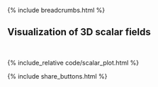 {% include breadcrumbs.html %}

## Visualization of 3D scalar fields
<div class="header_line"><br/></div>

{% include_relative code/scalar_plot.html %}

<p style="clear: both;"></p>

{% include share_buttons.html %}